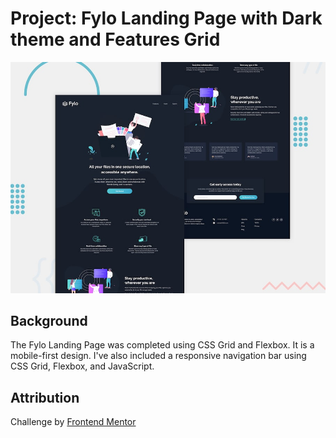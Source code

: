 # Project: Fylo Landing Page with Dark theme and Features Grid 

![Design preview for the Fylo landing page with dark theme and features grid challenge](./design/desktop-preview.jpg)

## Background
The Fylo Landing Page was completed using CSS Grid and Flexbox. It is a mobile-first design. I've also included a responsive navigation bar using CSS Grid, Flexbox, and JavaScript. 

## Attribution
Challenge by [Frontend Mentor](https://www.frontendmentor.io?ref=challenge)